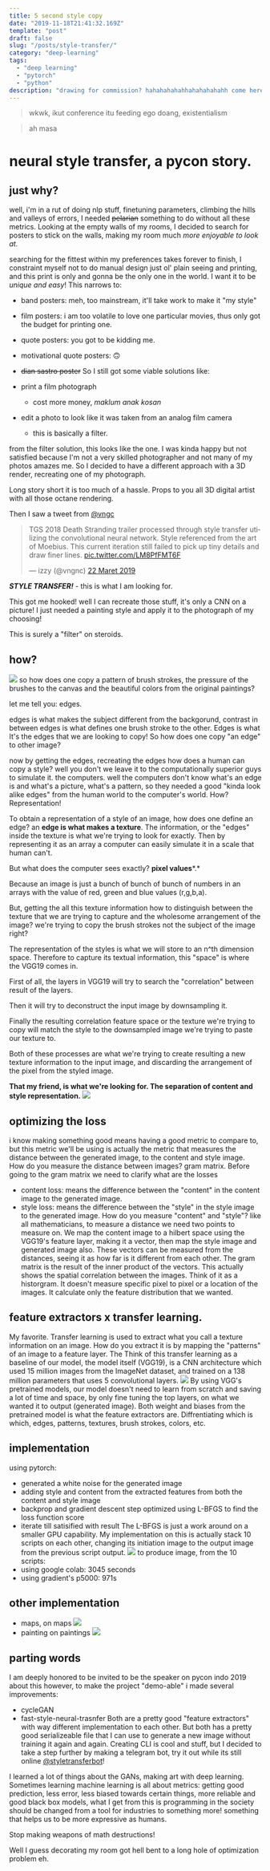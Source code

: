 ```yaml
---
title: 5 second style copy
date: "2019-11-18T21:41:32.169Z"
template: "post"
draft: false
slug: "/posts/style-transfer/"
category: "deep-learning"
tags:
  - "deep learning"
  - "pytorch"
  - "python"
description: "drawing for commission? hahahahahahhahahahahahh come here lemme transfer your style using vgg19"
---
```


> wkwk, ikut conference itu feeding ego doang, existentialism


> ah masa

# neural style transfer, a pycon story.

## just why? 

well,  i'm in a rut of doing nlp stuff, finetuning parameters, climbing the hills and valleys of errors, I needed ~~pelarian~~ something to do without all these metrics. Looking at the empty walls of my rooms, I decided to search for posters to stick on the walls, making my room much *more enjoyable to look at.* 

searching for the fittest within my preferences takes forever to finish, I constraint myself not to do manual design just ol' plain seeing and printing, and this print is only and gonna be the only one in the world. I want it to be *unique and easy*! This narrows to:
- band posters: meh, too mainstream, it'll take work to make it "my style"
- film posters: i am too volatile to love one particular movies, thus only got the budget for printing one.
- quote posters: you got to be kidding me.
- motivational quote posters: 🙃
- ~~dian sastro poster~~
So I still got some viable solutions like: 

- print a film photograph
    - cost more money, *maklum anak kosan*
- edit a photo to look like it was taken from an analog film camera
    - this is basically a filter.

from the filter solution, this looks like the one. I was kinda happy but not satisfied because I'm not a very skilled photographer and not many of my photos amazes me. So I decided to have a different approach with a 3D render, recreating one of my photograph.

Long story short it is too much of a hassle. Props to you all 3D digital artist with all those octane rendering. 

Then I saw a tweet from [@vngc](https://twitter.com/vngnc) 
<blockquote class="twitter-tweet" data-lang="id"><p lang="en" dir="ltr">TGS 2018 Death Stranding trailer processed through style transfer utilizing the convolutional neural network. Style referenced from the art of Moebius. This current iteration still failed to pick up tiny details and draw finer lines. <a href="https://t.co/LM8PfFMT6F">pic.twitter.com/LM8PfFMT6F</a></p>&mdash; izzy (@vngnc) <a href="https://twitter.com/vngnc/status/1108948246703964161?ref_src=twsrc%5Etfw">22 Maret 2019</a></blockquote>
<script async src="https://platform.twitter.com/widgets.js" charset="utf-8"></script>

***STYLE TRANSFER!*** - this is what I am looking for. 

This got me hooked! well I can recreate those stuff, it's only a CNN on a picture!  I just needed a painting style and apply it to the photograph of my choosing! 

This is surely a "filter" on steroids.

## how? 
![](https://i.imgur.com/s7WKTmA.png)
so how does one copy a pattern of brush strokes, the pressure of the brushes to the canvas and the beautiful colors from the original paintings? 

let me tell you: edges.

edges is what makes the subject different from the backgorund, contrast in between edges is what defines one brush stroke to the other. Edges is what  It's the edges that we are looking to copy! So how does one copy "an edge" to other image? 

now by getting the edges, recreating the edges how does a human can copy a style? well you don't we leave it to the computationally superior guys to simulate it. the computers. well the computers don't know what's an edge is and what's a picture, what's a pattern, so  they needed a good "kinda look alike edges" from the human world to the computer's world. How? Representation! 

To obtain a representation of a style of an image, how does one define an edge? an **edge is what makes a texture**.  The information, or the "edges" inside the texture is what we're trying to look for exactly. Then by representing it as an array a computer can easily simulate it in a scale that human can't.

But what does the computer sees exactly? **pixel values***.*

Because an image is just a bunch of bunch of bunch of numbers in an arrays with the value of red, green and blue values (r,g,b,a). 

But, getting the all this texture information how to distinguish between the texture that we are trying to capture and the wholesome arrangement of the image? we're trying to copy the brush strokes not the subject of the image right?  

The representation of the styles is what we will store to an n^th dimension space. Therefore to capture its textual information, this "space" is where the VGG19 comes in. 

First of all, the layers in VGG19 will try to search the "correlation"  between result of the layers.

Then it will try to deconstruct the input image by downsampling it.

Finally the resulting correlation feature space or the texture we're trying to copy will match the style to the downsampled image we're trying to paste our texture to. 

Both of these processes are what we're trying to create resulting a new texture information to the input image, and discarding the arrangement of the pixel from the styled image.

**That my friend, is what we're looking for. The separation of content and style representation.**
![](https://i.imgur.com/GSh8hqI.png)

## optimizing the loss
i know making something good means having a good metric to compare to, but this metric we'll be using is actually the metric that measures the distance between the generated image, to the content and style image. 
How do you measure the distance between images? gram matrix. 
Before going to the gram matrix we need to clarify what are the losses 
- content loss: means the difference between the "content" in the content image to the generated image.
- style loss: means the difference between the "style" in the style image to the generated image. 
How do you measure "content" and "style"? like all mathematicians, to measure a distance we need two points to measure on. We map the content image to a hilbert space using the VGG19's feature layer, making it a vector, then map the style image and generated image also. These vectors can be measured from the distances, seeing it as how far is it different from each other. 
The gram matrix is the result of the inner product of the vectors. This actually shows the spatial correlation between the images. Think of it as a historgram. It doesn't measure specific pixel to pixel or a location of the images. It calculate only the feature distribution that we wanted. 

## feature extractors x transfer learning. 
My favorite. Transfer learning is used to extract what you call a texture information on an image. How do you extract it is by mapping the "patterns" of an image to a feature layer. The Think of this transfer learning as a baseline of our model, the model itself (VGG19), is a CNN architecture which used 15 million images from the ImageNet dataset, and trained on a 138 million parameters that uses 5 convolutional layers.
![](https://i.imgur.com/PGhEo49.png)
By using VGG's pretrained models, our model doesn't need to learn from scratch and saving a lot of time and space, by only fine tuning the top layers, on what we wanted it to output (generated image). Both weight and biases from the pretrained model is what the feature extractors are. Diffrentiating which is which, edges, patterns, textures, brush strokes, colors, etc. 

## implementation
using pytorch: 
- generated a white noise for the generated image
- adding style and content from the extracted features from both the content and style image
- backprop and gradient descent step optimized using L-BFGS to find the loss function score
- iterate till satisified with result
The L-BFGS is just a work around on a smaller GPU capability. 
My implementation on this is actually stack 10 scripts on each other, changing its initiation image to the output image from the previous script output. 
![](https://s5.gifyu.com/images/Webp.net-gifmaker-3.gif)
to produce image, from the 10 scripts: 
- using google colab: 3045 seconds
- using gradient's p5000: 971s

## other implementation 
- maps, on maps
![](https://s5.gifyu.com/images/Webp.net-gifmakerf00bd7504b5fa743.gif)
- painting on paintings
![](https://s5.gifyu.com/images/Webp.net-gifmaker-1a2f653dc9c5ad9ee.gif)

## parting words
I am deeply honored to be invited to be the speaker on pycon indo 2019 about this however, to make the project "demo-able" i made several improvements: 
- cycleGAN
- fast-style-neural-trasnfer
Both are a pretty good "feature extractors" with way different implementation to each other. But both has a pretty good serializeable file that I can use to generate a new image without training it again and again. Creating CLI is cool and stuff, but I decided to take a step further by making a telegram bot, try it out while its still online [@styletransferbot](t.me/styletransferbot)!


I learned a lot of things about the GANs, making art with deep learning. Sometimes learning machine learning is all about metrics: getting good prediction, less error, less biased towards certain things, more reliable and good black box models, what I get from this is programming in the society should be changed from a tool for industries to something more! something that helps us to be more expressive as humans. 

Stop making weapons of math destructions!

Well I guess decorating my room got hell bent to a long hole of optimization problem eh. 